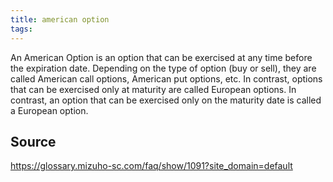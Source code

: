 ```yaml
---
title: american option
tags: 
---
```


An American Option is an option that can be exercised at any time before the expiration date. Depending on the type of option (buy or sell), they are called American call options, American put options, etc. In contrast, options that can be exercised only at maturity are called European options. In contrast, an option that can be exercised only on the maturity date is called a European option.

## Source
https://glossary.mizuho-sc.com/faq/show/1091?site_domain=default